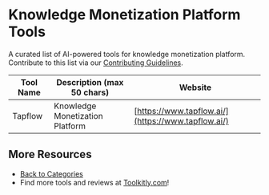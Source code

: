 # Knowledge Monetization Platform Tools

A curated list of AI-powered tools for knowledge monetization platform. Contribute to this list via our [Contributing Guidelines](../CONTRIBUTING.md).

| Tool Name | Description (max 50 chars) | Website |
|-----------|----------------------------|---------|
| Tapflow | Knowledge Monetization Platform | [https://www.tapflow.ai/](https://www.tapflow.ai/) |

## More Resources
- [Back to Categories](https://github.com/ToolkitlyAI/awesome-ai-tools/blob/master/README.md)
- Find more tools and reviews at [Toolkitly.com](https://toolkitly.com)!
